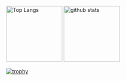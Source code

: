 <p align="left"> 
  <img alt="Top Langs" height="150px" src="https://github-readme-stats.vercel.app/api/top-langs/?username=morio-kameda-hitowa&layout=compact&count_private=true&show_icons=true&theme=onedark" />
  <img alt="github stats" height="150px" src="https://github-readme-stats.vercel.app/api?username=morio-kameda-hitowa&count_private=true&show_icons=true&show_icons=true&theme=onedark" />
</p>

[![trophy](https://github-profile-trophy.vercel.app/?username=morio-kameda-hitowa&theme=onedark&column=7
)](https://github.com/ryo-ma/github-profile-trophy)
